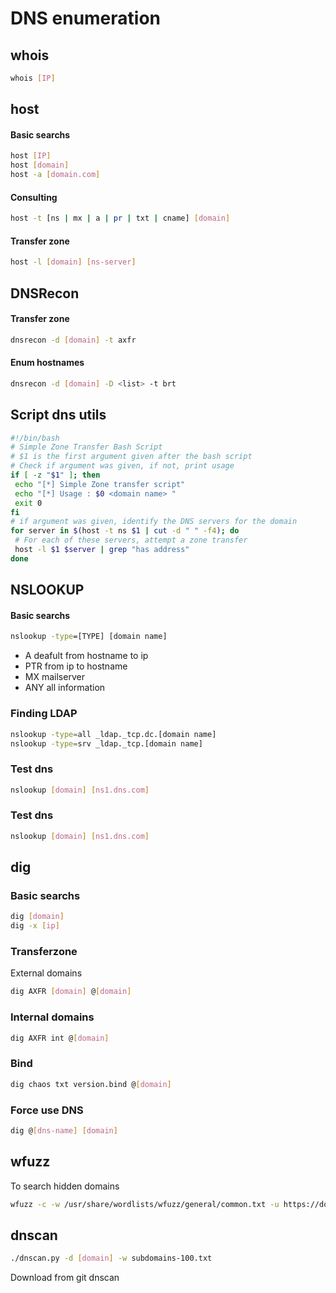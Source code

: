 # DNS enumeration

##  whois
```bash
whois [IP]
```

## host
#### Basic searchs
```bash
host [IP]
host [domain]
host -a [domain.com]
```

#### Consulting
```bash
host -t [ns | mx | a | pr | txt | cname] [domain]
```

#### Transfer zone
```bash
host -l [domain] [ns-server]
```

## DNSRecon
#### Transfer zone
```bash
dnsrecon -d [domain] -t axfr
```

#### Enum hostnames
```bash
dnsrecon -d [domain] -D <list> -t brt
```

## Script dns utils
```bash
#!/bin/bash
# Simple Zone Transfer Bash Script
# $1 is the first argument given after the bash script
# Check if argument was given, if not, print usage
if [ -z "$1" ]; then
 echo "[*] Simple Zone transfer script"
 echo "[*] Usage : $0 <domain name> "
 exit 0
fi
# if argument was given, identify the DNS servers for the domain
for server in $(host -t ns $1 | cut -d " " -f4); do
 # For each of these servers, attempt a zone transfer
 host -l $1 $server | grep "has address"
done
```

## NSLOOKUP
#### Basic searchs
```bat
nslookup -type=[TYPE] [domain name]
```
- A deafult from hostname to ip
- PTR from ip to hostname
- MX mailserver
- ANY all information

### Finding LDAP
```bash
nslookup -type=all _ldap._tcp.dc.[domain name]
nslookup -type=srv _ldap._tcp.[domain name]
```

### Test dns
```bash
nslookup [domain] [ns1.dns.com]
```

### Test dns
```bash
nslookup [domain] [ns1.dns.com]
```

## dig
### Basic searchs
```bash
dig [domain]
dig -x [ip]
```

### Transferzone
External domains
```bash
dig AXFR [domain] @[domain]
```

### Internal domains
```bash
dig AXFR int @[domain]
```

### Bind
```bash
dig chaos txt version.bind @[domain]
```

### Force use DNS
```bash
dig @[dns-name] [domain]
```

## wfuzz
To search hidden domains
```bash
wfuzz -c -w /usr/share/wordlists/wfuzz/general/common.txt -u https://domain.com/ -H "Host: FUZZ.domain.com"

```

## dnscan
```bash
./dnscan.py -d [domain] -w subdomains-100.txt
```
Download from git dnscan



